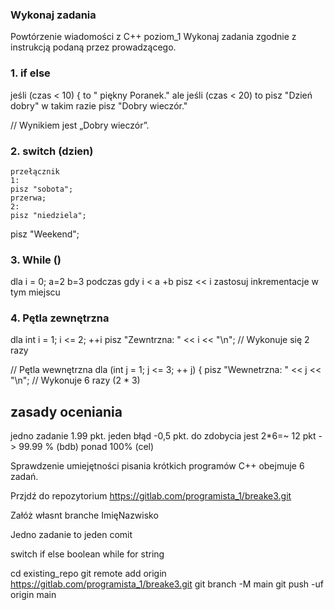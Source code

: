 ### Wykonaj zadania 

Powtórzenie wiadomości z C++ poziom_1
Wykonaj zadania zgodnie z instrukcją podaną przez prowadzącego.

### 1. if else
jeśli (czas < 10) {
 to " piękny Poranek."
  ale jeśli (czas < 20) 
to pisz  "Dzień dobry"
 w takim razie 
pisz "Dobry wieczór."

// Wynikiem jest „Dobry wieczór”.

### 2. switch (dzien)
    przełącznik 
    1:
    pisz "sobota";
    przerwa;
    2:
    pisz "niedziela";
   pisz "Weekend";
    
### 3. While ()
dla  i = 0;
a=2
b=3 
   podczas gdy i < a +b
   pisz << i 
   zastosuj inkrementacje w tym miejscu
   
### 4.  Pętla zewnętrzna
  dla int i = 1; i <= 2; ++i
  pisz "Zewntrzna: " << i << "\n"; // Wykonuje się 2 razy

// Pętla wewnętrzna
dla (int j = 1; j <= 3; ++ j) {
pisz "Wewnetrzna: " << j << "\n"; // Wykonuje 6 razy (2 * 3)


## zasady oceniania

jedno zadanie 1.99 pkt. jeden błąd -0,5 pkt.
do zdobycia jest 2*6=~ 12 pkt -> 99.99 % (bdb)
ponad 100% (cel)

Sprawdzenie umiejętności pisania krótkich programów C++ obejmuje 6 zadań.

Przjdź do repozytorium
https://gitlab.com/programista_1/breake3.git

Załóż własnt branche
ImięNazwisko

Jedno zadanie to jeden comit

switch
if else
boolean
while
for
string


cd existing_repo
git remote add origin https://gitlab.com/programista_1/breake3.git
git branch -M main
git push -uf origin main
